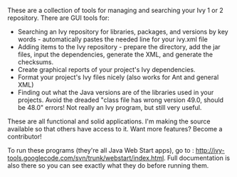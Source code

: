 These are a collection of tools for managing and searching your Ivy 1 or 2 repository.  There are GUI tools for:
  * Searching an Ivy repository for libraries, packages, and versions by key words - automatically pastes the needed line for your ivy.xml file
  * Adding items to the Ivy repository - prepare the directory, add the jar files, input the dependencies, generate the XML, and generate the checksums.
  * Create graphical reports of your project's Ivy dependencies.
  * Format your project's Ivy files nicely (also works for Ant and general XML)
  * Finding out what the Java versions are of the libraries used in your projects.  Avoid the dreaded "class file has wrong version 49.0, should be 48.0" errors!  Not really an Ivy program, but still very useful.

These are all functional and solid applications.  I'm making the source available so that others have access to it.  Want more features?  Become a contributor!

To run these programs (they're all Java Web Start apps), go to : http://ivy-tools.googlecode.com/svn/trunk/webstart/index.html.  Full documentation is also there so you can see exactly what they do before running them.